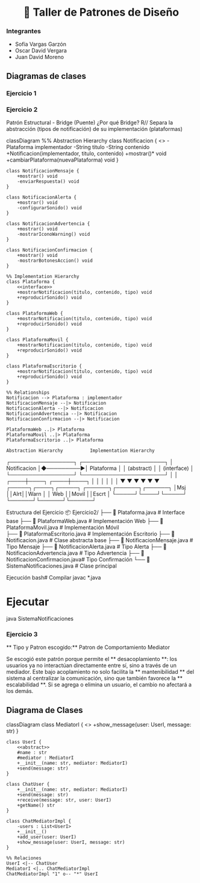 <h1 align="center"> 📘 Taller de Patrones de Diseño </h1>

### Integrantes
- Sofía Vargas Garzón
- Oscar David Vergara
- Juan David Moreno

## Diagramas de clases

### Ejercicio 1

### Ejercicio 2
Patrón Estructural - Bridge (Puente)
¿Por qué Bridge?
R// Separa la abstracción (tipos de notificación) de su implementación (plataformas)

classDiagram
    %% Abstraction Hierarchy
    class Notificacion {
        <<abstract>>
        -Plataforma implementador
        -String titulo
        -String contenido
        +Notificacion(implementador, titulo, contenido)
        +mostrar()* void
        +cambiarPlataforma(nuevaPlataforma) void
    }
    
    class NotificacionMensaje {
        +mostrar() void
        -enviarRespuesta() void
    }
    
    class NotificacionAlerta {
        +mostrar() void
        -configurarSonido() void
    }
    
    class NotificacionAdvertencia {
        +mostrar() void
        -mostrarIconoWarning() void
    }
    
    class NotificacionConfirmacion {
        +mostrar() void
        -mostrarBotonesAccion() void
    }
    
    %% Implementation Hierarchy
    class Plataforma {
        <<interface>>
        +mostrarNotificacion(titulo, contenido, tipo) void
        +reproducirSonido() void
    }
    
    class PlataformaWeb {
        +mostrarNotificacion(titulo, contenido, tipo) void
        +reproducirSonido() void
    }
    
    class PlataformaMovil {
        +mostrarNotificacion(titulo, contenido, tipo) void
        +reproducirSonido() void
    }
    
    class PlataformaEscritorio {
        +mostrarNotificacion(titulo, contenido, tipo) void
        +reproducirSonido() void
    }
    
    %% Relationships
    Notificacion --> Plataforma : implementador
    NotificacionMensaje --|> Notificacion
    NotificacionAlerta --|> Notificacion
    NotificacionAdvertencia --|> Notificacion
    NotificacionConfirmacion --|> Notificacion
    
    PlataformaWeb ..|> Plataforma
    PlataformaMovil ..|> Plataforma
    PlataformaEscritorio ..|> Plataforma

    Abstraction Hierarchy          Implementation Hierarchy
┌─────────────────┐           ┌──────────────────────┐
│   Notificacion  │◆─────────▶│     Plataforma       │
│   (abstract)    │           │    (interface)       │
└─────────────────┘           └──────────────────────┘
         │                              │
    ┌────┼────┐                    ┌────┼────┐
    │    │    │                    │    │    │
    ▼    ▼    ▼                    ▼    ▼    ▼
┌─────┐┌────┐┌─────┐        ┌──────┐┌──────┐┌──────┐
│Msj  ││Alrt││Warn │        │ Web  ││Movil ││Escrt │
└─────┘└────┘└─────┘        └──────┘└──────┘└──────┘

 Estructura del Ejercicio
📦 Ejercicio2/
├── 📄 Plataforma.java              # Interface base
├── 📄 PlataformaWeb.java           # Implementación Web
├── 📄 PlataformaMovil.java         # Implementación Móvil  
├── 📄 PlataformaEscritorio.java    # Implementación Escritorio
├── 📄 Notificacion.java            # Clase abstracta base
├── 📄 NotificacionMensaje.java     # Tipo Mensaje
├── 📄 NotificacionAlerta.java      # Tipo Alerta
├── 📄 NotificacionAdvertencia.java # Tipo Advertencia
├── 📄 NotificacionConfirmacion.java# Tipo Confirmación
└── 📄 SistemaNotificaciones.java   # Clase principal

Ejecución
bash# Compilar
javac *.java

# Ejecutar
java SistemaNotificaciones

### Ejercicio 3
** Tipo y Patron escogido:** Patron de Comportamiento Mediator

Se escogió este patrón porque permite el ** desacoplamiento **: los usuarios ya no interactúan directamente entre sí, sino a través de un mediador. Este bajo acoplamiento no solo facilita la ** mantenibilidad ** del sistema al centralizar la comunicación, sino que también favorece la ** escalabilidad **. Si se agrega o elimina un usuario, el cambio no afectará a los demás.

## Diagrama de Clases

classDiagram
    class MediatorI {
        <<interface>>
        +show_message(user: UserI, message: str)
    }

    class UserI {
        <<abstract>>
        #name : str
        #mediator : MediatorI
        +__init__(name: str, mediator: MediatorI)
        +send(message: str)
    }

    class ChatUser {
        +__init__(name: str, mediator: MediatorI)
        +send(message: str)
        +receive(message: str, user: UserI)
        +getName() str
    }

    class ChatMediatorImpl {
        -users : List<UserI>
        +__init__()
        +add_user(user: UserI)
        +show_message(user: UserI, message: str)
    }

    %% Relaciones
    UserI <|-- ChatUser
    MediatorI <|.. ChatMediatorImpl
    ChatMediatorImpl "1" o-- "*" UserI


